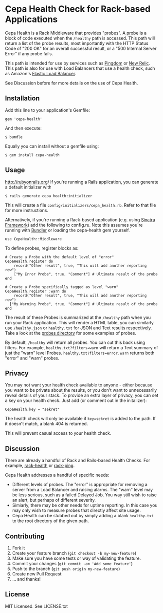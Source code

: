 # Cepa Health Check for Rack-based Applications

Cepa Health is a Rack Middleware that provides "probes". A probe is a block
of code executed when the `/healthy` path is accessed. This path will return
a list of the probe results, most importantly with the HTTP Status Code of
"200 OK" for an overall successful result, or a "500 Internal Server Error" if
any probe fails.

This path is intended for use by services such as 
[Pingdom](https://www.pingdom.com/) or [New Relic](http://newrelic.com/).
This path is also for use with Load Balancers that use a health check, such as
Amazon's [Elastic Load Balancer](http://aws.amazon.com/elasticloadbalancing/).

See Discussion before for more details on the use of Cepa Health.

## Installation

Add this line to your application's Gemfile:

    gem 'cepa-health'

And then execute:

    $ bundle

Equally you can install without a gemfile using:

	$ gem install cepa-health

## Usage

http://rubyonrails.org/
If you're running a Rails application, you can generate a default initializer with
    
    $ rails generate cepa_health:initializer

This will create a file `config/initializers/cepa_health.rb`. Refer to that file for more instructions.

Alternatively, if you're running a Rack-based application (e.g. using
[Sinatra Framework](http://www.sinatrarb.com/)) add the following to config.ru. Note this assumes you're running with [Bundler](http://bundler.io/sinatra.html) or loading the cepa-health gem yourself.

    use CepaHealth::Middleware

To define probes, register blocks as:
	
	# Create a Probe with the default level of "error"
	CepaHealth.register do
   		record("Other result", true, "This will add another reporting row")
   		["My Error Probe", true, "Comment"] # Ultimate result of the probe
	end

	# Create a Probe specifically tagged as level "warn"
	CepaHealth.register :warn do
   		record("Other result", true, "This will add another reporting row")
      ["My Warning Probe", true, "Comment"] # Ultimate result of the probe
	end
	
The result of these Probes is summarized at the `/healthy` path when you run 
your Rack application. This will render a HTML table, you can similarly use 
`/healthy.json` or `healthy.txt` for JSON and Text results respectively. Take 
a look at the [probes directory](https://github.com/jonathannen/cepa-health/tree/master/probes) 
for some examples of probes.

By default, `/healthy` will return all probes. You can cut this back using 
filters. For example, `healthy.txt?filters=warn` will return a Text summary 
of just the "warn" level Probes. `healthy.txt?filters=error,warn` returns both
"error" and "warn" probes.

## Privacy

You may not want your health check available to anyone - either because you
want to be private about the results, or you don't want to unnecessarily reveal
details of your stack. To provide an extra layer of privacy, you can set a key
on your health check. Just add (or comment out in the initalizer):

	CepaHealth.key = "sekret"

The health check will only be available if `key=sekret` is added to the path. 
If it doesn't match, a blank 404 is returned.

This will prevent casual access to your health check.

## Discussion

There are already a handful of Rack and Rails-based Health Checks. For example,
[rack-health](https://github.com/mirakui/rack-health) or
[rack-ping](https://github.com/jondot/rack-ping).

Cepa Health addresses a handful of specific needs:

- Different levels of probes. The "error" is appropriate for removing a server from a Load Balancer and raising alarms. The "warn" level may be less serious, such as a failed Delayed Job. You way still wish to raise an alert, but perhaps of different severity.
- Simiarly, there may be other needs for uptime reporting. In this case you may only wish to measure probes that directly affect site usage.
- Cepa Health can be stubbed out by simply adding a blank `healthy.txt` to the root directory of the given path.


## Contributing

1. Fork it
2. Create your feature branch (`git checkout -b my-new-feature`)
3. Make sure you have some tests or way of validating the feature.
4. Commit your changes (`git commit -am 'Add some feature'`)
5. Push to the branch (`git push origin my-new-feature`)
6. Create new Pull Request
7. ... and thanks!

## License

MIT Licensed. See LICENSE.txt
